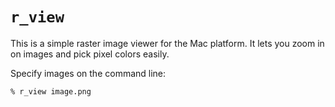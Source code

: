 # `r_view`

This is a simple raster image viewer for the Mac platform. It lets you zoom in on images and
pick pixel colors easily.

Specify images on the command line:

    % r_view image.png

